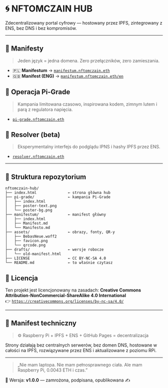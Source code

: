 # 🌀 NFTOMCZAIN HUB

Zdecentralizowany portal cyfrowy — hostowany przez IPFS, zintegrowany z ENS, bez DNS i bez kompromisów.

---

## 🧭 Manifesty

> Jeden język = jedna domena. Zero przełączników, zero zamieszania.

- 🇵🇱 **Manifestum** → [`manifestum.nftomczain.eth`](https://manifestum.nftomczain.eth)
- 🇬🇧 **Manifest (ENG)** → [`manifestum.nftomczain.eth/en`](https://manifestum.nftomczain.eth)

## 🚀 Operacja Pi-Grade

> Kampania limitowana czasowo, inspirowana kodem, zimnym lutem i parą z regulatora napięcia.

- [`pi-grade.nftomczain.eth`](https://pi-grade.nftomczain.eth)

## 🧪 Resolver (beta)

> Eksperymentalny interfejs do podglądu IPNS i hashy IPFS przez ENS.

- [`resolver.nftomczain.eth`](https://resolver.nftomczain.eth)

---

## 📁 Struktura repozytorium

```
nftomczain-hub/
├── index.html              ← strona główna hub
├── pi-grade/               ← kampania Pi-Grade
│   ├── index.html
│   ├── poster-text.png
│   └── poster-bg.png
├── manifestum/             ← manifest główny
│   ├── index.html
│   ├── Manifest.md
│   └── Manifesto.md
├── assets/                 ← obrazy, fonty, QR-y
│   ├── BebasNeue.woff2
│   ├── favicon.png
│   └── qrcode.png
├── drafts/                 ← wersje robocze
│   └── old-manifest.html
├── LICENSE                 ← CC BY-NC-SA 4.0
└── README.md               ← to właśnie czytasz
```

## 📜 Licencja

Ten projekt jest licencjonowany na zasadach:
**Creative Commons Attribution-NonCommercial-ShareAlike 4.0 International**  
👉 [`https://creativecommons.org/licenses/by-nc-sa/4.0/`](https://creativecommons.org/licenses/by-nc-sa/4.0/)

---

## 🧠 Manifest techniczny

> ⚙️ Raspberry Pi + IPFS + ENS + GitHub Pages = decentralizacja

Strony działają bez centralnych serwerów, bez domen DNS, hostowane w całości na IPFS, rozwiązywane przez ENS i aktualizowane z poziomu RPi. 

---

> „Nie mam laptopa. Nie mam pełnosprawnego ciała. Ale mam Raspberry Pi, 0.0043 ETH i czas.”

🧩 Wersja: **v1.0.0** — zamrożona, podpisana, opublikowana ✍️
